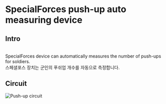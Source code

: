 # SpecialForces push-up auto measuring device

## Intro
<br> SpecialForces device can automatically measures the number of push-ups for soldiers.
<br> 스페셜포스 장치는 군인의 푸쉬업 개수를 자동으로 측정합니다.
## Circuit
![Push-up circuit](https://user-images.githubusercontent.com/26067127/95592151-34565a00-0a83-11eb-986f-c8a349b3b4e8.png)
